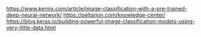 https://www.kernix.com/article/image-classification-with-a-pre-trained-deep-neural-network/
https://peltarion.com/knowledge-center/
https://blog.keras.io/building-powerful-image-classification-models-using-very-little-data.html
